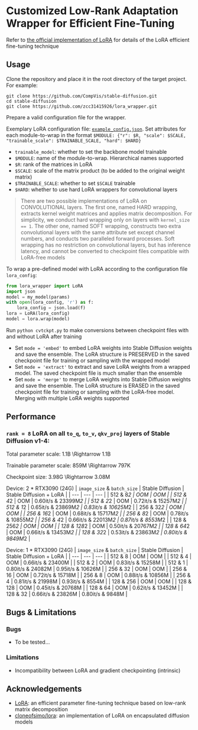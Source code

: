 # Customized Low-Rank Adaptation Wrapper for Efficient Fine-Tuning

Refer to [the official implementation of LoRA](https://github.com/microsoft/LoRA) for details of the LoRA efficient fine-tuning technique

## Usage

Clone the repository and place it in the root directory of the target project. For example:
```
git clone https://github.com/CompVis/stable-diffusion.git
cd stable-diffusion
git clone https://github.com/zcc31415926/lora_wrapper.git
```

Prepare a valid configuration file for the wrapper.

Exemplary LoRA configuration file: [`example_config.json`](example_config.json). Set attributes for each module-to-wrap in the format `$MODULE: {"r": $R, "scale": $SCALE, "trainable_scale": $TRAINABLE_SCALE, "hard": $HARD}`
- `trainable_model`: whether to set the backbone model trainable
- `$MODULE`: name of the module-to-wrap. Hierarchical names supported
- `$R`: rank of the matrices in LoRA
- `$SCALE`: scale of the matrix product (to be added to the original weight matrix)
- `$TRAINABLE_SCALE`: whether to set `$SCALE` trainable
- `$HARD`: whether to use hard LoRA wrappers for convolutional layers
> There are two possible implementations of LoRA on CONVOLUTIONAL layers. The first one, named HARD wrapping, extracts kernel weight matrices and applies matrix decomposition. For simplicity, we conduct hard wrapping only on layers with `kernel_size == 1`. The other one, named SOFT wrapping, constructs two extra convolutional layers with the same attribute set except channel numbers, and conducts two paralleled forward processes. Soft wrapping has no restriction on convolutional layers, but has inference latency, and cannot be converted to checkpoint files compatible with LoRA-free models

To wrap a pre-defined model with LoRA according to the configuration file `lora_config`:
```python
from lora_wrapper import LoRA
import json
model = my_model(params)
with open(lora_config, 'r') as f:
    lora_config = json.load(f)
lora = LoRA(lora_config)
model = lora.wrap(model)
```

Run `python cvtckpt.py` to make conversions between checkpoint files with and without LoRA after training
- Set `mode = 'embed'` to embed LoRA weights into Stable Diffusion weights and save the ensemble. The LoRA structure is PRESERVED in the saved checkpoint file for training or sampling with the wrapped model
- Set `mode = 'extract'` to extract and save LoRA weights from a wrapped model. The saved checkpoint file is much smaller than the ensemble
- Set `mode = 'merge'` to merge LoRA weights into Stable Diffusion weights and save the ensemble. The LoRA structure is ERASED in the saved checkpoint file for training or sampling with the LoRA-free model. Merging with multiple LoRA weights supported

## Performance

### `rank = 8` LoRA on all `to_q`, `to_v`, `qkv_proj` layers of Stable Diffusion v1-4:

Total parameter scale: 1.1B \Rightarrow 1.1B

Trainable parameter scale: 859M \Rightarrow 797K

Checkpoint size: 3.98G \Rightarrow 3.08M

Device: 2 * RTX3090 (24G)
| `image_size` & `batch_size` | Stable Diffusion | Stable Diffusion + LoRA |
| --- | --- | --- |
| 512 & 8*2 | OOM | OOM |
| 512 & 4*2 | OOM | 0.60it/s & 23399M*2 |
| 512 & 2*2 | OOM | 0.72it/s & 15257M*2 |
| 512 & 1*2 | 0.65it/s & 23869M*2 | 0.83it/s & 10625M*2 |
| 256 & 32*2 | OOM | OOM |
| 256 & 16*2 | OOM | 0.68it/s & 15717M*2 |
| 256 & 8*2 | OOM | 0.78it/s & 10855M*2 |
| 256 & 4*2 | 0.66it/s & 22013M*2 | 0.87it/s & 8553M*2 |
| 128 & 256*2 | OOM | OOM |
| 128 & 128*2 | OOM | 0.50it/s & 20767M*2 |
| 128 & 64*2 | OOM | 0.66it/s & 13453M*2 |
| 128 & 32*2 | 0.53it/s & 23863M*2 | 0.80it/s & 9849M*2 |

Device: 1 * RTX3090 (24G)
| `image_size` & `batch_size` | Stable Diffusion | Stable Diffusion + LoRA |
| --- | --- | --- |
| 512 & 8 | OOM | OOM |
| 512 & 4 | OOM | 0.66it/s & 23400M |
| 512 & 2 | OOM | 0.83it/s & 15258M |
| 512 & 1 | 0.80it/s & 24082M | 0.95it/s & 10626M |
| 256 & 32 | OOM | OOM |
| 256 & 16 | OOM | 0.72it/s & 15718M |
| 256 & 8 | OOM | 0.88it/s & 10856M |
| 256 & 4 | 0.81it/s & 21998M | 0.93it/s & 8554M |
| 128 & 256 | OOM | OOM |
| 128 & 128 | OOM | 0.45it/s & 20768M |
| 128 & 64 | OOM | 0.62it/s & 13452M |
| 128 & 32 | 0.66it/s & 23826M | 0.80it/s & 9848M |

## Bugs & Limitations

### Bugs

- To be tested...

### Limitations

- Incompatibility between LoRA and gradient checkpointing (intrinsic)

## Acknowledgements

- [LoRA](https://github.com/microsoft/LoRA): an efficient parameter fine-tuning technique based on low-rank matrix decomposition
- [cloneofsimo/lora](https://github.com/cloneofsimo/lora): an implementation of LoRA on encapsulated diffusion models

